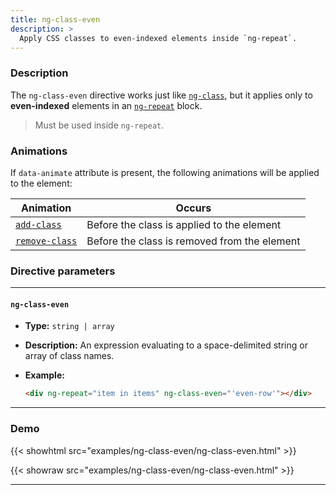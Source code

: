 ```yaml
---
title: ng-class-even
description: >
  Apply CSS classes to even-indexed elements inside `ng-repeat`.
---
```


### Description

The `ng-class-even` directive works just like [`ng-class`](./class), but it
applies only to **even-indexed** elements in an [`ng-repeat`](../repeat) block.

> Must be used inside `ng-repeat`.

### Animations

If `data-animate` attribute is present, the following animations will be applied
to the element:

| Animation                               | Occurs                                       |
| --------------------------------------- | -------------------------------------------- |
| [`add-class`](../../service/animate)    | Before the class is applied to the element   |
| [`remove-class`](../../service/animate) | Before the class is removed from the element |

### Directive parameters

---

#### `ng-class-even`

- **Type:** `string | array`
- **Description:** An expression evaluating to a space-delimited string or array
  of class names.
- **Example:**

  ```html
  <div ng-repeat="item in items" ng-class-even="'even-row'"></div>
  ```

---

### Demo

{{< showhtml src="examples/ng-class-even/ng-class-even.html" >}}

{{< showraw src="examples/ng-class-even/ng-class-even.html" >}}

---
